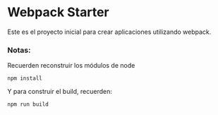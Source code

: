 # Webpack Starter

Este es el proyecto inicial para crear aplicaciones utilizando webpack.

### Notas:
Recuerden reconstruir los módulos de node

```
npm install
```

Y para construir el build, recuerden:

```
npm run build
``` 